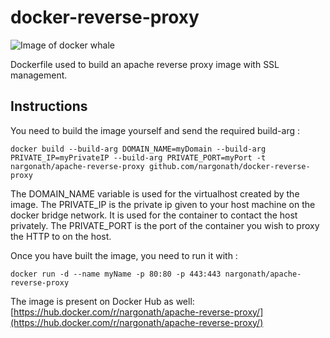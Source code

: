 # docker-reverse-proxy
![Image of docker whale](http://www.nkode.io/img/posts/docker.png)

Dockerfile used to build an apache reverse proxy image with SSL management.

## Instructions
You need to build the image yourself and send the required build-arg :

`docker build --build-arg DOMAIN_NAME=myDomain --build-arg PRIVATE_IP=myPrivateIP --build-arg PRIVATE_PORT=myPort -t nargonath/apache-reverse-proxy github.com/nargonath/docker-reverse-proxy`

The DOMAIN_NAME variable is used for the virtualhost created by the image.
The PRIVATE_IP is the private ip given to your host machine on the docker bridge network. It is used for the container to contact the host privately.
The PRIVATE_PORT is the port of the container you wish to proxy the HTTP to on the host.

Once you have built the image, you need to run it with :

`docker run -d --name myName -p 80:80 -p 443:443 nargonath/apache-reverse-proxy`

The image is present on Docker Hub as well: [https://hub.docker.com/r/nargonath/apache-reverse-proxy/](https://hub.docker.com/r/nargonath/apache-reverse-proxy/)
